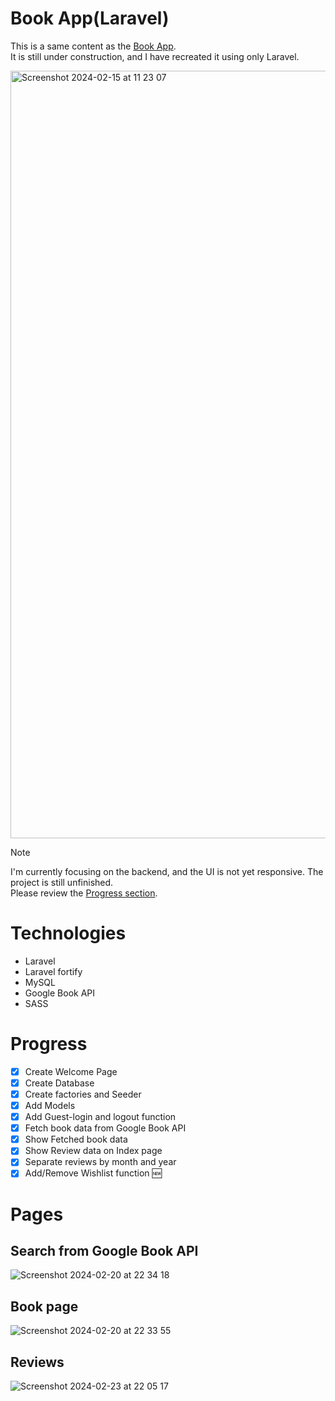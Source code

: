 # Book App(Laravel)
This is a same content as the [Book App](https://github.com/Reikasan/book-app/). <br/>
It is still under construction, and I have recreated it using only Laravel.

<img width="1228" alt="Screenshot 2024-02-15 at 11 23 07" src="https://github.com/Reikasan/laravel-book-app/assets/68085523/c8a9d4b6-9459-449a-9af1-7af1705cf80b">

> [!NOTE]
> I'm currently focusing on the backend, and the UI is not yet responsive.
> The project is still unfinished. <br/>
> Please review the [Progress section](https://github.com/Reikasan/laravel-book-app/#progress).

# Technologies
- Laravel
- Laravel fortify
- MySQL
- Google Book API
- SASS

# Progress
- [x] Create Welcome Page
- [x] Create Database
- [x] Create factories and Seeder
- [x] Add Models
- [x] Add Guest-login and logout function
- [x] Fetch book data from Google Book API
- [x] Show Fetched book data
- [x] Show Review data on Index page
- [x] Separate reviews by month and year
- [x] Add/Remove Wishlist function 🆕

# Pages
## Search from Google Book API 
![Screenshot 2024-02-20 at 22 34 18](https://github.com/Reikasan/laravel-book-app/assets/68085523/a647aba0-2917-4957-bcd0-de047e601d2f)

## Book page
![Screenshot 2024-02-20 at 22 33 55](https://github.com/Reikasan/laravel-book-app/assets/68085523/298a9a88-9a29-4a0f-ae45-b15f951b40b7)

## Reviews
![Screenshot 2024-02-23 at 22 05 17](https://github.com/Reikasan/laravel-book-app/assets/68085523/3afa0b01-5231-460c-8d7a-f611d3b31086)

